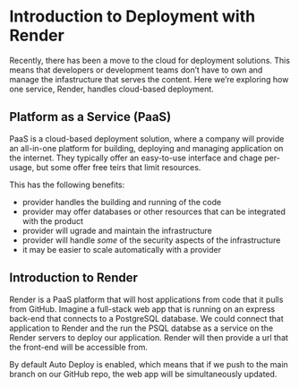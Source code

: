# Introduction to Deployment with Render

Recently, there has been a move to the cloud for deployment solutions. This means that developers or development teams don’t have to own and manage the infastructure that serves the content. Here we’re exploring how one service, Render, handles cloud-based deployment.

## Platform as a Service (PaaS)

PaaS is a cloud-based deployment solution, where a company will provide an all-in-one platform for building, deploying and managing application on the internet. They typically offer an easy-to-use interface and chage per-usage, but some offer free teirs that limit resources.

This has the following benefits:

- provider handles the building and running of the code
- provider may offer databases or other resources that can be integrated with the product
- provider will ugrade and maintain the infrastructure
- provider will handle *some* of the security aspects of the infrastructure
- it may be easier to scale automatically with a provider

## Introduction to Render

Render is a PaaS platform that will host applications from code that it pulls from GitHub. Imagine a full-stack web app that is running on an express back-end that connects to a PostgreSQL database. We could connect that application to Render and the run the PSQL databse as a service on the Render servers to deploy our application. Render will then provide a url that the front-end will be accessible from.

By default Auto Deploy is enabled, which means that if we push to the main branch on our GitHub repo, the web app will be simultaneously updated.

